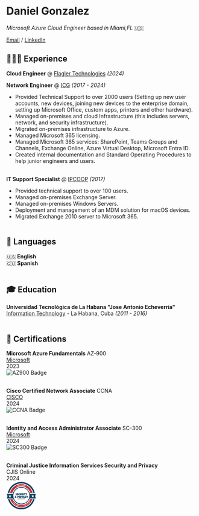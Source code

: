 # Daniel Gonzalez

_Microsoft Azure Cloud Engineer based in Miami,FL_ 🇺🇸 <br>

[Email](mailto:slash9492@gmail.com) / [LinkedIn](https://www.linkedin.com/in/daniel-j-gonzalez/)

## 👨🏻‍💻 Experience
**Cloud Engineer** @ [Flagler Technologies](https://www.flagler.io/) _(2024)_ <br>


**Network Engineer** @ [ICG](https://www.icgi.com/) _(2017 - 2024)_ <br>
  - Provided Technical Support to over 2000 users (Setting up new user accounts, new devices, joining new devices to the enterprise domain, setting up Microsoft Office, custom apps, printers and other hardware).
  - Managed on-premises and cloud Infrastructure (this includes servers, network, and security infrastructure).
  - Migrated on-premises infrastructure to Azure.
  - Managed Microsoft 365 licensing.
  - Managed Microsoft 365 services: SharePoint, Teams Groups and Channels, Exchange Online, Azure Virtual Desktop, Microsoft Entra ID.
  - Created internal documentation and Standard Operating Procedures to help junior engineers and users.
<br><br>

**IT Support Specialist** @ [IPCOOP](https://www.ipcoop.com/) _(2017)_ <br>
  - Provided technical support to over 100 users.
  - Managed on-premises Exchange Server.
  - Managed on-premises Windows Servers.
  - Deployment and management of an MDM solution for macOS devices.
  - Migrated Exchange 2010 server to Microsoft 365.
<br><br>
 
## 💬 Languages

🇺🇸 **English**<br>
🇨🇺 **Spanish**
<br><br>

## 🎓 Education

**Universidad Tecnológica de La Habana "Jose Antonio Echeverría"**<br>
[Information Technology](https://cujae.edu.cu/) - La Habana, Cuba _(2011 -  2016)_
<br><br>
## 📜 Certifications

**Microsoft Azure Fundamentals** AZ-900<br>
[Microsoft](https://www.credly.com/badges/4b07da4c-66b0-4c97-8b52-03dbb2e8098b/public_url) <br> 2023
<br>
<picture>
<img src="https://images.credly.com/size/220x220/images/be8fcaeb-c769-4858-b567-ffaaa73ce8cf/image.png" alt="AZ900 Badge" width="80"/>
</picture>
<br><br>

**Cisco Certified Network Associate** CCNA<br>
[CISCO](https://www.credly.com/badges/859e469a-2e86-4f72-bab7-096a30c15229/public_url) <br> 
2024 <br>
<picture>
<img src="https://images.credly.com/size/220x220/images/683783d8-eaac-4c37-a14d-11bd8a36321d/ccna_600.png" alt="CCNA Badge" width="80"/> 
</picture>
<br><br>

**Identity and Access Administrator Associate** SC-300<br>
[Microsoft](https://learn.microsoft.com/api/credentials/share/en-us/DanielJGonzalez-3005/CCF3439F7CAA1055?sharingId=B2F1FECAEA66312D) <br> 2024
<br>
<picture>
<img src="https://learn.microsoft.com/media/learn/certification/badges/microsoft-certified-associate-badge.svg" alt="SC300 Badge" width="80"/>
</picture>
<br><br>

**Criminal Justice Information Services Security and Privacy** <br>
CJIS Online <br> 2024 
<br>
<picture>
<img src="https://raw.githubusercontent.com/danysgit/resume/refs/heads/main/images/CJIS%20Certification%20Badge.png" alt="CJIS Badge" width="80"/>
</picture>


